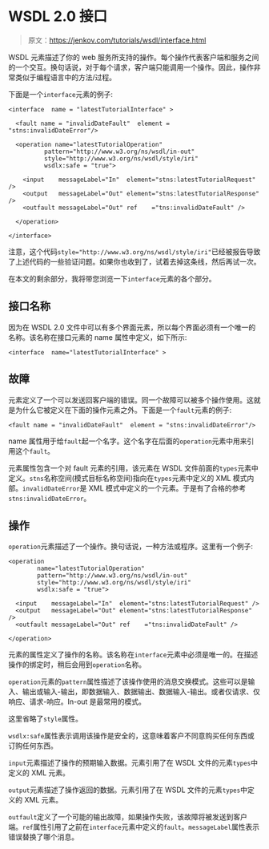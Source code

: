 # WSDL 2.0 接口

> 原文：<https://jenkov.com/tutorials/wsdl/interface.html>

WSDL 元素描述了你的 web 服务所支持的操作。每个操作代表客户端和服务之间的一个交互。换句话说，对于每个请求，客户端只能调用一个操作。因此，操作非常类似于编程语言中的方法/过程。

下面是一个`interface`元素的例子:

```
<interface  name = "latestTutorialInterface" >

  <fault name = "invalidDateFault"  element = "stns:invalidDateError"/>

  <operation name="latestTutorialOperation"
          pattern="http://www.w3.org/ns/wsdl/in-out"
          style="http://www.w3.org/ns/wsdl/style/iri"
          wsdlx:safe = "true">

    <input    messageLabel="In"  element="stns:latestTutorialRequest" />
    <output   messageLabel="Out" element="stns:latestTutorialResponse" />
    <outfault messageLabel="Out" ref    ="tns:invalidDateFault" />

  </operation>

</interface>

```

注意，这个代码`style="http://www.w3.org/ns/wsdl/style/iri"`已经被报告导致了上述代码的一些验证问题。如果你也收到了，试着去掉这条线，然后再试一次。

在本文的剩余部分，我将带您浏览一下`interface`元素的各个部分。

## 接口名称

因为在 WSDL 2.0 文件中可以有多个界面元素，所以每个界面必须有一个唯一的名称。该名称在接口元素的 name 属性中定义，如下所示:

```
<interface  name="latestTutorialInterface" >

```

## 故障

元素定义了一个可以发送回客户端的错误。同一个故障可以被多个操作使用。这就是为什么它被定义在下面的操作元素之外。下面是一个`fault`元素的例子:

```
<fault name = "invalidDateFault"  element = "stns:invalidDateError"/>

```

name 属性用于给`fault`起一个名字。这个名字在后面的`operation`元素中用来引用这个`fault`。

元素属性包含一个对 fault 元素的引用，该元素在 WSDL 文件前面的`types`元素中定义。`stns`名称空间(模式目标名称空间)指向在`types`元素中定义的 XML 模式内部。`invalidDateError`是 XML 模式中定义的一个元素。于是有了合格的参考`stns:invalidDateError`。

## 操作

`operation`元素描述了一个操作。换句话说，一种方法或程序。这里有一个例子:

```
<operation
        name="latestTutorialOperation"
        pattern="http://www.w3.org/ns/wsdl/in-out"
        style="http://www.w3.org/ns/wsdl/style/iri"
        wsdlx:safe = "true">

  <input    messageLabel="In"  element="stns:latestTutorialRequest" />
  <output   messageLabel="Out" element="stns:latestTutorialResponse" />
  <outfault messageLabel="Out" ref    ="tns:invalidDateFault" />

</operation>

```

元素的属性定义了操作的名称。该名称在`interface`元素中必须是唯一的。在描述操作的绑定时，稍后会用到`operation`名称。

`operation`元素的`pattern`属性描述了该操作使用的消息交换模式。这些可以是输入、输出或输入-输出，即数据输入、数据输出、数据输入-输出。或者仅请求、仅响应、请求-响应。In-out 是最常用的模式。

这里省略了`style`属性。

`wsdlx:safe`属性表示调用该操作是安全的，这意味着客户不同意购买任何东西或订购任何东西。

`input`元素描述了操作的预期输入数据。元素引用了在 WSDL 文件的元素`types`中定义的 XML 元素。

`output`元素描述了操作返回的数据。元素引用了在 WSDL 文件的元素`types`中定义的 XML 元素。

`outfault`定义了一个可能的输出故障，如果操作失败，该故障将被发送到客户端。`ref`属性引用了之前在`interface`元素中定义的`fault`。`messageLabel`属性表示错误替换了哪个消息。